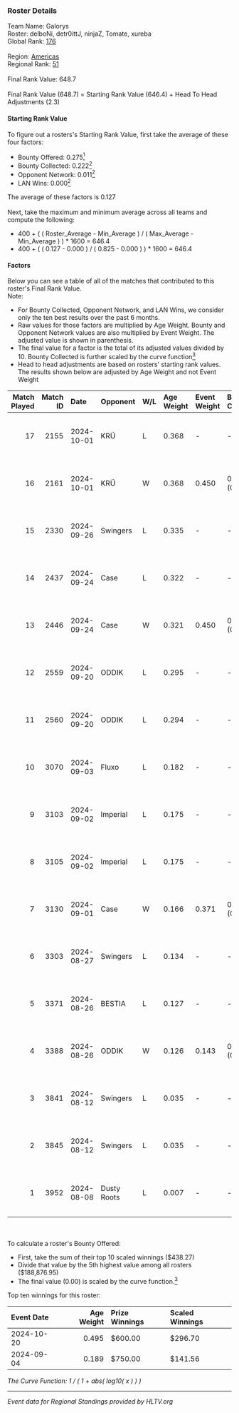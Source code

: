 ### Roster Details<br />
Team Name: Galorys<br />
Roster: delboNi, detr0ittJ, ninjaZ, Tomate, xureba<br />
Global Rank: [176](../../standings_global_2025_02_03.md)<br />
<br />
Region: [Americas]( ../../standings_americas_2025_02_03.md)<br />
Regional Rank: [51]( ../../standings_americas_2025_02_03.md)<br />
<br />
Final Rank Value:  648.7<br />
<br />
Final Rank Value (648.7) = Starting Rank Value (646.4) + Head To Head Adjustments (2.3)<br />

#### Starting Rank Value<br />
To figure out a rosters's Starting Rank Value, first take the average of these four factors:<br />
- Bounty Offered: 0.275[<sup>1</sup>](#table2)
- Bounty Collected: 0.222[<sup>2</sup>](#table1)
- Opponent Network: 0.011[<sup>2</sup>](#table1)
- LAN Wins: 0.000[<sup>2</sup>](#table1)

The average of these factors is 0.127<br />
<br />
Next, take the maximum and minimum average across all teams and compute the following:<br />
- 400 + ( ( Roster_Average - Min_Average ) / ( Max_Average - Min_Average ) ) * 1600 = 646.4
- 400 + ( ( 0.127 - 0.000 ) / ( 0.825 - 0.000 ) ) * 1600 = 646.4


#### Factors<br />
Below you can see a table of all of the matches that contributed to this roster's Final Rank Value.<br />
Note:<br />

- For Bounty Collected, Opponent Network, and LAN Wins, we consider only the ten best results over the past 6 months.
- Raw values for those factors are multiplied by Age Weight. Bounty and Opponent Network values are also multiplied by Event Weight. The adjusted value is shown in parenthesis.
- The final value for a factor is the total of its adjusted values divided by 10. Bounty Collected is further scaled by the curve function[<sup>3</sup>](#curveFunction)
- Head to head adjustments are based on rosters' starting rank values. The results shown below are adjusted by Age Weight and not Event Weight
<span id="table1"></span><br />


| Match Played | Match ID | Date       | Opponent    | W/L | Age Weight | Event Weight | Bounty Collected | Opponent Network | LAN Wins  | H2H Adj. | Roster                                     |
| -: | -: | :- | :- | :- | :- | :- | :- | :- | :- | -: | :- |
|           17 |     2155 | 2024-10-01 | KRÜ         | L   | 0.368      | -            | -                | -                | -         |    -3.50 | delboNi, detr0ittJ, ninjaZ, Tomate, xureba |
|           16 |     2161 | 2024-10-01 | KRÜ         | W   | 0.368      | 0.450        | 0.004 (0.001)    | 0.428 (0.071)    | 0 (0.000) |     8.25 | delboNi, detr0ittJ, ninjaZ, Tomate, xureba |
|           15 |     2330 | 2024-09-26 | Swingers    | L   | 0.335      | -            | -                | -                | -         |    -2.92 | delboNi, detr0ittJ, ninjaZ, Tomate, xureba |
|           14 |     2437 | 2024-09-24 | Case        | L   | 0.322      | -            | -                | -                | -         |    -4.24 | delboNi, detr0ittJ, ninjaZ, Tomate, xureba |
|           13 |     2446 | 2024-09-24 | Case        | W   | 0.321      | 0.450        | 0.006 (0.001)    | 0.159 (0.023)    | 0 (0.000) |     6.00 | delboNi, detr0ittJ, ninjaZ, Tomate, xureba |
|           12 |     2559 | 2024-09-20 | ODDIK       | L   | 0.295      | -            | -                | -                | -         |    -1.89 | delboNi, detr0ittJ, ninjaZ, Tomate, xureba |
|           11 |     2560 | 2024-09-20 | ODDIK       | L   | 0.294      | -            | -                | -                | -         |    -1.92 | delboNi, detr0ittJ, ninjaZ, Tomate, xureba |
|           10 |     3070 | 2024-09-03 | Fluxo       | L   | 0.182      | -            | -                | -                | -         |    -0.53 | delboNi, detr0ittJ, ninjaZ, Tomate, xureba |
|            9 |     3103 | 2024-09-02 | Imperial    | L   | 0.175      | -            | -                | -                | -         |    -0.44 | delboNi, detr0ittJ, ninjaZ, Tomate, xureba |
|            8 |     3105 | 2024-09-02 | Imperial    | L   | 0.175      | -            | -                | -                | -         |    -0.44 | delboNi, detr0ittJ, ninjaZ, Tomate, xureba |
|            7 |     3130 | 2024-09-01 | Case        | W   | 0.166      | 0.371        | 0.006 (0.000)    | 0.159 (0.010)    | 0 (0.000) |     3.12 | delboNi, detr0ittJ, ninjaZ, Tomate, xureba |
|            6 |     3303 | 2024-08-27 | Swingers    | L   | 0.134      | -            | -                | -                | -         |    -1.24 | delboNi, detr0ittJ, ninjaZ, Tomate, xureba |
|            5 |     3371 | 2024-08-26 | BESTIA      | L   | 0.127      | -            | -                | -                | -         |    -0.40 | delboNi, detr0ittJ, ninjaZ, Tomate, xureba |
|            4 |     3388 | 2024-08-26 | ODDIK       | W   | 0.126      | 0.143        | 0.072 (0.001)    | 0.416 (0.007)    | 0 (0.000) |     3.16 | delboNi, detr0ittJ, ninjaZ, Tomate, xureba |
|            3 |     3841 | 2024-08-12 | Swingers    | L   | 0.035      | -            | -                | -                | -         |    -0.32 | detr0ittJ, happ, hoax, ninjaZ, Tomate      |
|            2 |     3845 | 2024-08-12 | Swingers    | L   | 0.035      | -            | -                | -                | -         |    -0.32 | detr0ittJ, happ, hoax, ninjaZ, Tomate      |
|            1 |     3952 | 2024-08-08 | Dusty Roots | L   | 0.007      | -            | -                | -                | -         |    -0.06 | detr0ittJ, happ, hoax, ninjaZ, Tomate      |

<br />
<span id="table2"></span><br />
To calculate a roster's Bounty Offered:<br />

- First, take the sum of their top 10 scaled winnings ($438.27)
- Divide that value by the 5th highest value among all rosters ($188,876.95)
- The final value (0.00) is scaled by the curve function.[<sup>3</sup>](#curveFunction)

Top ten winnings for this roster:<br />

| Event Date | Age Weight | Prize Winnings | Scaled Winnings |
| :- | -: | :- | :- |
| 2024-10-20 |      0.495 | $600.00        | $296.70         |
| 2024-09-04 |      0.189 | $750.00        | $141.56         |


<span id="curveFunction"></span>_The Curve Function: 1 / ( 1 + abs( log10( x ) ) )_<br />

---
_Event data for Regional Standings provided by HLTV.org_<br />
